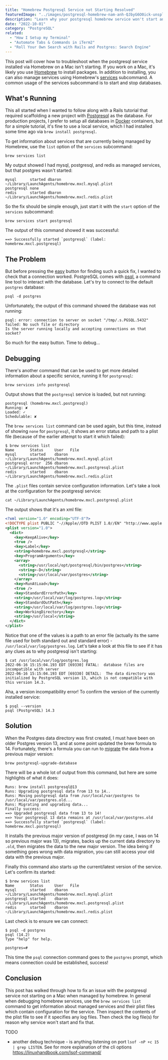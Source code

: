```yaml
---
title: "Homebrew Postgresql Service not Starting Resolved"
featuredImage: "../images/postgresql-homebrew-nam-anh-QJbyG6O0ick-unsplash.jpg"
description: "Learn why your postgresql homebrew service won't start and how to fix it."
date: "2022-10-01"
category: "PostgreSQL"
related:
  - "How I Setup my Terminal"
  - "Automate Tabs & Commands in iTerm2"
  - "Roll Your Own Search with Rails and Postgres: Search Engine"
---
```


This post will cover how to troubleshoot when the postgresql service installed via Homebrew on a Mac isn't starting. If you work on a Mac, it's likely you use [Homebrew](https://brew.sh/) to install packages. In addition to installing, you can also manage services using Homebrew's [services](https://docs.brew.sh/Manpage#services-subcommand) subcommand. A common usage of the services subcommand is to start and stop databases.

## What's Running

This all started when I wanted to follow along with a Rails tutorial that required scaffolding a new project with [Postgresql](https://www.postgresql.org/) as the database. For production projects, I prefer to setup all databases in [Docker](https://www.docker.com/) containers, but for a simple tutorial, it's fine to use a local service, which I had installed some time ago via `brew install postgresql`.

To get information about services that are currently being managed by Homebrew, use the `list` option of the `services` subcommand:

```
brew services list
```

My output showed I had mysql, postgresql, and redis as managed services, but that postgres wasn't started:

```
mysql      started dbaron ~/Library/LaunchAgents/homebrew.mxcl.mysql.plist
postgresql none
redis      started dbaron ~/Library/LaunchAgents/homebrew.mxcl.redis.plist
```

So the fix should be simple enough, just start it with the `start` option of the `services` subcommand:

```
brew services start postgresql
```

The output of this command showed it was successful:

```
==> Successfully started `postgresql` (label: homebrew.mxcl.postgresql)
```

## The Problem

But before pressing the [easy](https://www.staples.com/Staples-Easy-Button/product_606396) button for finding such a quick fix, I wanted to check that a connection worked. PostgreSQL comes with [psql](https://www.postgresql.org/docs/current/app-psql.html), a command line tool to interact with the database. Let's try to connect to the default `postgres` database:

```
psql -d postgres
```

Unfortunately, the output of this command showed the database was not running:

```
psql: error: connection to server on socket "/tmp/.s.PGSQL.5432" failed: No such file or directory
Is the server running locally and accepting connections on that socket?
```

So much for the easy button. Time to debug...

## Debugging

There's another command that can be used to get more detailed information about a specific service, running it for `postgresql`:

```
brew services info postgresql
```

Output shows that the `postgresql` service is loaded, but not running:

```
postgresql (homebrew.mxcl.postgresql)
Running: ✘
Loaded: ✓
Schedulable: ✘
```

The `brew services list` command can be used again, but this time, instead of showing `none` for `postgresql`, it shows an error status and path to a plist file (because of the earlier attempt to start it which failed):

```
$ brew services list
Name       Status     User   File
mysql      started    dbaron ~/Library/LaunchAgents/homebrew.mxcl.mysql.plist
postgresql error  256 dbaron ~/Library/LaunchAgents/homebrew.mxcl.postgresql.plist
redis      started    dbaron ~/Library/LaunchAgents/homebrew.mxcl.redis.plist
```

The `.plist` files contain service configuration information. Let's take a look at the configuration for the postgresql service:

```
cat ~/Library/LaunchAgents/homebrew.mxcl.postgresql.plist
```

The output shows that it's an xml file:

```xml
<?xml version="1.0" encoding="UTF-8"?>
<!DOCTYPE plist PUBLIC "-//Apple//DTD PLIST 1.0//EN" "http://www.apple.com/DTDs/PropertyList-1.0.dtd">
<plist version="1.0">
  <dict>
    <key>KeepAlive</key>
    <true />
    <key>Label</key>
    <string>homebrew.mxcl.postgresql</string>
    <key>ProgramArguments</key>
    <array>
      <string>/usr/local/opt/postgresql/bin/postgres</string>
      <string>-D</string>
      <string>/usr/local/var/postgres</string>
    </array>
    <key>RunAtLoad</key>
    <true />
    <key>StandardErrorPath</key>
    <string>/usr/local/var/log/postgres.log</string>
    <key>StandardOutPath</key>
    <string>/usr/local/var/log/postgres.log</string>
    <key>WorkingDirectory</key>
    <string>/usr/local</string>
  </dict>
</plist>
```

Notice that one of the values is a path to an error file (actually its the same file used for both standard out and standard error) - `/usr/local/var/log/postgres.log`. Let's take a look at this file to see if it has any clues as to why postgresql isn't starting:

```
$ cat /usr/local/var/log/postgres.log
2022-06-16 15:15:04.193 EDT [69330] FATAL:  database files are incompatible with server
2022-06-16 15:15:04.193 EDT [69330] DETAIL:  The data directory was initialized by PostgreSQL version 13, which is not compatible with this version 14.3.
```

Aha, a version incompatibility error! To confirm the version of the currently installed service:

```
$ psql --version
psql (PostgreSQL) 14.3
```

## Solution

When the Postgres data directory was first created, I must have been on older Postgres version 13, and at some point updated the brew formula to 14. Fortunately, there's a formula you can run to [migrate](https://formulae.brew.sh/formula/postgresql) the data from a previous major version:

```
brew postgresql-upgrade-database
```

There will be a whole lot of output from this command, but here are some highlights of what it does:

```
Runs: brew install postgresql@13
Runs: Upgrading postgresql data from 13 to 14..
Runs: Moving postgresql data from /usr/local/var/postgres to /usr/local/var/postgres.old...
Runs: Migrating and upgrading data...
Finally success:
==> Upgraded postgresql data from 13 to 14!
==> Your postgresql 13 data remains at /usr/local/var/postgres.old
==> Successfully started `postgresql` (label: homebrew.mxcl.postgresql)
```

It installs the previous major version of postgresql (in my case, I was on 14 so previous major was 13), migrates, backs up the current data directory to `.old`, then migrates the data to the new major version. The idea being if something goes wrong with data migration, you can still access your old data with the previous major.

Finally this command also starts up the current/latest version of the service. Let's confirm its started:

```
$ brew services list
Name       Status     User   File
mysql      started    dbaron ~/Library/LaunchAgents/homebrew.mxcl.mysql.plist
postgresql started    dbaron ~/Library/LaunchAgents/homebrew.mxcl.postgresql.plist
redis      started    dbaron ~/Library/LaunchAgents/homebrew.mxcl.redis.plist
```

Last check is to ensure we can connect:

```
$ psql -d postgres
psql (14.2)
Type "help" for help.

postgres=#
```

This time the `psql` connection command goes to the `postgres` prompt, which means connection could be established, success!

## Conclusion

This post has walked through how to fix an issue with the postgresql service not starting on a Mac when managed by homebrew. In general when debugging homebrew services, use the `brew services list` command to get information about managed services and their plist files which contain configuration for the service. Then inspect the contents of the plist file to see if it specifies any log files. Then check the log file(s) for reason why service won't start and fix that.

TODO
* another debug technique - is anything listening on port `lsof -nP +c 15 | grep LISTEN`. See for more explanation of the cli options https://linuxhandbook.com/lsof-command/
